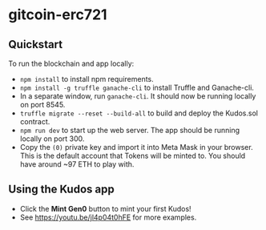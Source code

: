 # gitcoin-erc721

## Quickstart

To run the blockchain and app locally:

- `npm install` to install npm requirements.
- `npm install -g truffle ganache-cli` to install Truffle and Ganache-cli.
- In a separate window, run `ganache-cli`.  It should now be running locally on port 8545.
- `truffle migrate --reset --build-all` to build and deploy the Kudos.sol contract.
- `npm run dev` to start up the web server.  The app should be running locally on port 300.
- Copy the `(0)` private key and import it into Meta Mask in your browser.  This is the default account that Tokens will be minted to.  You should have around ~97 ETH to play with.


## Using the Kudos app

- Click the **Mint Gen0** button to mint your first Kudos!
- See https://youtu.be/jl4p04t0hFE for more examples.
